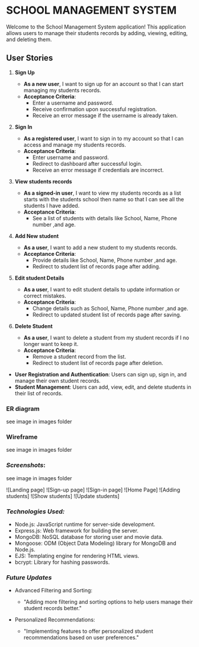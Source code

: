 # SCHOOL MANAGEMENT SYSTEM

Welcome to the School Management System application! This application allows users to manage their students records by adding, viewing, editing, and deleting them.

## User Stories

1. **Sign Up**

   - **As a new user**, I want to sign up for an account so that I can start managing my students records.
   - **Acceptance Criteria**:
     - Enter a username and password.
     - Receive confirmation upon successful registration.
     - Receive an error message if the username is already taken.

2. **Sign In**

   - **As a registered user**, I want to sign in to my account so that I can access and manage my students records.
   - **Acceptance Criteria**:
     - Enter username and password.
     - Redirect to dashboard after successful login.
     - Receive an error message if credentials are incorrect.

3. **View students records**

   - **As a signed-in user**, I want to view my students records as a list starts with the students school then name so that I can see all the students I have added.
   - **Acceptance Criteria**:
     - See a list of students with details like School, Name, Phone number ,and age.

4. **Add New student**

   - **As a user**, I want to add a new student to my students records.
   - **Acceptance Criteria**:
     - Provide details like School, Name, Phone number ,and age.
     - Redirect to student list of records page after adding.

5. **Edit student Details**

   - **As a user**, I want to edit student details to update information or correct mistakes.
   - **Acceptance Criteria**:
     - Change details such as School, Name, Phone number ,and age.
     - Redirect to updated student list of records page after saving.

6. **Delete Student**
   - **As a user**, I want to delete a student from my student records if I no longer want to keep it.
   - **Acceptance Criteria**:
     - Remove a student record from the list.
     - Redirect to student list of records page after deletion.

- **User Registration and Authentication**: Users can sign up, sign in, and manage their own student records.
- **Student Management**: Users can add, view, edit, and delete students in their list of records.

### ER diagram

see image in images folder

### Wireframe

see image in images folder

### **_Screenshots_**:

see image in images folder

![Landing page]
![Sign-up page]
![Sign-in page]
![Home Page]
![Adding students]
![Show students]
![Update students]

### **_Technologies Used:_**

- Node.js: JavaScript runtime for server-side development.
- Express.js: Web framework for building the server.
- MongoDB: NoSQL database for storing user and movie data.
- Mongoose: ODM (Object Data Modeling) library for MongoDB and Node.js.
- EJS: Templating engine for rendering HTML views.
- bcrypt: Library for hashing passwords.

### **_Future Updates_**

- Advanced Filtering and Sorting:

  - "Adding more filtering and sorting options to help users manage their student records better."

- Personalized Recommendations:

  - "Implementing features to offer personalized student recommendations based on user preferences."
